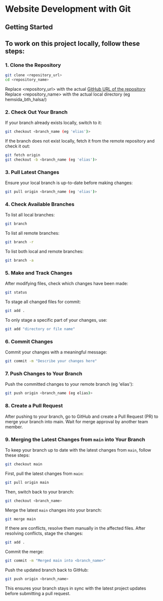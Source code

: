 # Website Development with Git

## Getting Started

## To work on this project locally, follow these steps:

### 1. Clone the Repository

```bash
git clone <repository_url>
cd <repository_name>
```

Replace <repository_url> with the actual [GitHub URL of the repository](https://github.com/Gingertorin/hemsida_bth_halsa.git)
Replace <repository_name> with the actual local directory (eg hemsida_bth_halsa/)

### 2. Check Out Your Branch

If your branch already exists locally, switch to it:

```bash
git checkout <branch_name (eg 'elias')>
```

If the branch does not exist locally, fetch it from the remote repository and check it out:

```bash
git fetch origin
git checkout -b <branch_name (eg 'elias')>
```

### 3. Pull Latest Changes

Ensure your local branch is up-to-date before making changes:

```bash
git pull origin <branch_name (eg 'elias')>
```

### 4. Check Available Branches

To list all local branches:

```bash
git branch
```

To list all remote branches:

```bash
git branch -r
```

To list both local and remote branches:

```bash
git branch -a
```

### 5. Make and Track Changes

After modifying files, check which changes have been made:

```bash
git status
```

To stage all changed files for commit:

```bash
git add .
```

To only stage a specific part of your changes, use:

```bash
git add "directory or file name"
```

### 6. Commit Changes

Commit your changes with a meaningful message:

```bash
git commit -m "Describe your changes here"
```

### 7. Push Changes to Your Branch

Push the committed changes to your remote branch (eg 'elias'):

```bash
git push origin <branch_name (eg elias)>
```

### 8. Create a Pull Request

After pushing to your branch, go to GitHub and create a Pull Request (PR) to merge your branch into main. Wait for merge approval by another team member.

### 9. Merging the Latest Changes from `main` into Your Branch

To keep your branch up to date with the latest changes from `main`, follow these steps:

```bash
git checkout main
```

First, pull the latest changes from `main`:

```bash
git pull origin main
```

Then, switch back to your branch:

```bash
git checkout <branch_name>
```

Merge the latest `main` changes into your branch:

```bash
git merge main
```

If there are conflicts, resolve them manually in the affected files. After resolving conflicts, stage the changes:

```bash
git add .
```

Commit the merge:

```bash
git commit -m "Merged main into <branch_name>"
```

Push the updated branch back to GitHub:

```bash
git push origin <branch_name>
```

This ensures your branch stays in sync with the latest project updates before submitting a pull request.
